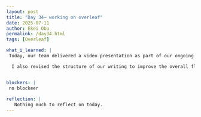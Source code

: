 ```yaml
---
layout: post
title: "Day 34– working on overleaf"
date: 2025-07-11
author: Ekei Obu 
permalink: /day34.html
tags: [Overleaf]

what_i_learned: |
 Today, our team delivered a video presentation as part of our ongoing project. My focus was on expanding the research gap section. I made sure to clearly outline the missing links in current studies and how our work            contributes to filling those gaps. Additionally, I incorporated recent developments involving Artificial Intelligence in ECG (electrocardiogram) analysis, which helped strengthen the relevance and innovation of our research.

  I also revised the structure of our writing to improve the overall flow and clarity. This involved reorganizing some sections to better align with the narrative of our study and ensure that each part logically builds on the   previous one.


blockers: |
 no blockeer
 
reflection: |
   Nothing much to reflect on today.
---
```


